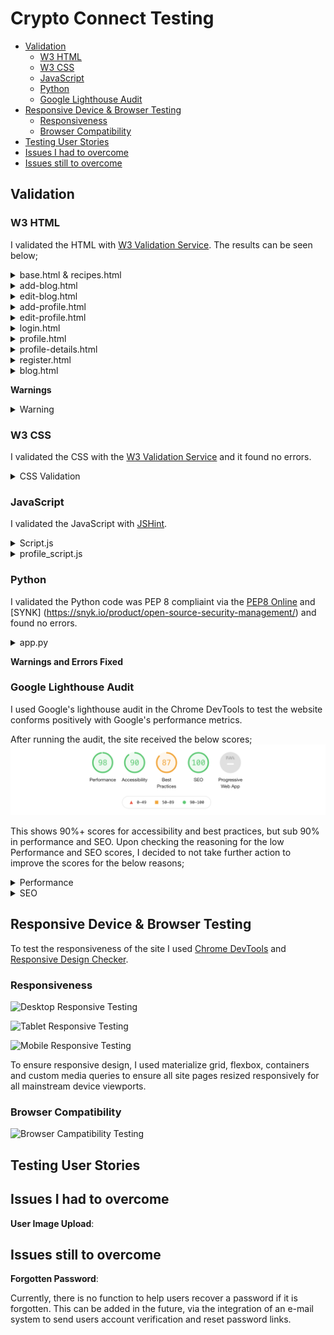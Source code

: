 # Crypto Connect Testing

- [Validation](#validation)
  * [W3 HTML](#w3-html)
  * [W3 CSS](#w3-css)
  * [JavaScript](#javascript)
  * [Python](#python)
  * [Google Lighthouse Audit](#google-lighthouse-audit)
- [Responsive Device & Browser Testing](#responsive-device--browser-testing)
  * [Responsiveness](#responsiveness)
  * [Browser Compatibility](#browser-compatibility)
- [Testing User Stories](#testing-user-stories)
- [Issues I had to overcome](#issues-i-had-to-overcome)
- [Issues still to overcome](#issues-still-to-overcome)

## Validation

### W3 HTML

I validated the HTML with [W3 Validation Service](https://validator.w3.org/). The results can be seen below;

<details>
<summary>base.html & recipes.html</summary>

![Base & Members](assets/README/validation/html/memebers.PNG)
</details>
<details>
<summary>add-blog.html</summary>

![Add Blog](assets/README/validation/html/add-blog.PNG)
</details>
<details>
<summary>edit-blog.html</summary>

![Edit Blog](assets/README/validation/html/edit-blog.PNG)
</details>
<details>
<summary>add-profile.html</summary>

![Blog](assets/README/validation/html/edit-recipe.PNG)
</details>
<details>
<summary>edit-profile.html</summary>

![Login](assets/README/validation/html/login.PNG)
</details>
<details>
<summary>login.html</summary>

![Profile](assets/README/validation/html/manage-categories.PNG)
</details>
<details>
<summary>profile.html</summary>

![Add Profile](assets/README/validation/html/profile.PNG)
</details>
<details>
<summary>profile-details.html</summary>

![Edit Profile](assets/README/validation/html/recipe-details.PNG)
</details>
<details>
<summary>register.html</summary>

![Register](assets/README/validation/html/register.PNG)
</details>
<details>
<summary>blog.html</summary>

![Search](assets/README/validation/html/search.PNG)
</details>

**Warnings**



<details>
<summary>Warning</summary>

![Warnings](assets/README/validation/)
</details>

### W3 CSS

I validated the CSS with the [W3 Validation Service](https://jigsaw.w3.org/css-validator/) and it found no errors.

<details>
<summary>CSS Validation</summary>

![Style.css](assets/README/validation/style.png)
</details>

### JavaScript

I validated the JavaScript with [JSHint](https://jshint.com/).

<details>
<summary>Script.js</summary>

![script.js](assets/README/validation/script.png)
</details>
<details>
<summary>profile_script.js</summary>

![profile_script.js](assets/README/validation/profile_script.png)
</details>



### Python

I validated the Python code was PEP 8 compliaint via the [PEP8 Online](http://pep8online.com/) and [SYNK] (https://snyk.io/product/open-source-security-management/) and found no errors.

<details>
<summary>app.py</summary>

![app.py](assets/README/validation/pep8.png)
</details>

**Warnings and Errors Fixed**



### Google Lighthouse Audit

I used Google's lighthouse audit in the Chrome DevTools to test the website conforms positively with Google's performance metrics.

After running the audit, the site received the below scores;
![Google Lighthouse Audit](assets/README/validation/gla.png)

This shows 90%+ scores for accessibility and best practices, but sub 90% in performance and SEO. 
Upon checking the reasoning for the low Performance and SEO scores, I decided to not take further action to improve the scores for the below reasons;

<details>
<Summary>Performance</Summary>

![Performance Score](assets/README/validation/google-lighthouse-audit/performance.PNG)

The driving factors to the low-performance score are the 'Eliminate Render Blocking Resources' and 'Remove Unused JavaScript'. However, the sources driving these are external resources, such as Materialize and jQuery. Therefore as the underlying cause is due to third party scripts, no further on-site optimisation is suitable.

</details>
<details>
<Summary>SEO</Summary>

![Performance Score](assets/README/validation/google-lighthouse-audit/SEO.PNG)

The two driving factors in the low SEO score are 'uncrawlable links' and 'robots.txt is not valid'. 
The uncrawable links are the pagination links on the recipes page, which are auto-generated by flask-pagination. These links are not necessarily needed for crawling, as a properly optimised robots.txt file will ensure each recipe page (recipe-details) would be crawled by search engines.

The invalid robots.txt is being flagged, as no robots.txt file has been created. The purpose of a robots.txt file to provide search engines information on your site and directions on how to crawl your pages.  If this project were for commercial or public purposes, an optimised robots.txt file would be an important inclusion. 

However, as this is a personal project, not meant for discovery on search engines, no robots.txt should be created.

</details>

## Responsive Device & Browser Testing

To test the responsiveness of the site I used [Chrome DevTools](https://developers.google.com/web/tools/chrome-devtools) and [Responsive Design Checker](https://www.responsivedesignchecker.com/).

### Responsiveness
![Desktop Responsive Testing](assets/README/validation/responsiveness/desktop.PNG)

![Tablet Responsive Testing](assets/README/validation/responsiveness/tablet.PNG)

![Mobile Responsive Testing](assets/README/validation/responsiveness/mobile.PNG)

To ensure responsive design, I used materialize grid, flexbox, containers and custom media queries to ensure all site pages resized responsively for all mainstream device viewports.

### Browser Compatibility
![Browser Campatibility Testing](assets/README/validation/browser-compatibility/browser-testing.PNG)


## Testing User Stories


## Issues I had to overcome
**User Image Upload**:

   

## Issues still to overcome
**Forgotten Password**:

   Currently, there is no function to help users recover a password if it is forgotten. This can be added in the future, via the integration of an e-mail system to send users account verification and reset password links.

